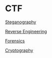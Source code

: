 # CTF

[Steganography](CTF%204a4eb/Steganogra%206e43e.md)

[Reverse Engineering](CTF%204a4eb/Reverse%20En%20e1b7c.md)

[Forensics](CTF%204a4eb/Forensics%202d216.md)

[Cryptography](CTF%204a4eb/Cryptograp%2011405.md)